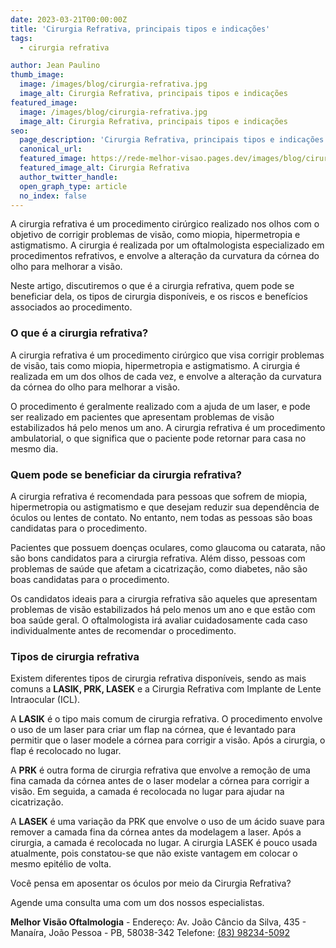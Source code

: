 ```yaml
---
date: 2023-03-21T00:00:00Z
title: 'Cirurgia Refrativa, principais tipos e indicações'
tags:
  - cirurgia refrativa

author: Jean Paulino
thumb_image:
  image: /images/blog/cirurgia-refrativa.jpg
  image_alt: Cirurgia Refrativa, principais tipos e indicações
featured_image:
  image: /images/blog/cirurgia-refrativa.jpg
  image_alt: Cirurgia Refrativa, principais tipos e indicações
seo:
  page_description: 'Cirurgia Refrativa, principais tipos e indicações'
  canonical_url:
  featured_image: https://rede-melhor-visao.pages.dev/images/blog/cirurgia-refrativa.jpg
  featured_image_alt: Cirurgia Refrativa
  author_twitter_handle:
  open_graph_type: article
  no_index: false
---
```


A cirurgia refrativa é um procedimento cirúrgico realizado nos olhos com o
objetivo de corrigir problemas de visão, como miopia, hipermetropia e
astigmatismo. A cirurgia é realizada por um oftalmologista especializado em
procedimentos refrativos, e envolve a alteração da curvatura da córnea do olho
para melhorar a visão.

Neste artigo, discutiremos o que é a cirurgia refrativa, quem pode se beneficiar
dela, os tipos de cirurgia disponíveis, e os riscos e benefícios associados ao
procedimento.

### O que é a cirurgia refrativa?

A cirurgia refrativa é um procedimento cirúrgico que visa corrigir problemas de
visão, tais como miopia, hipermetropia e astigmatismo. A cirurgia é realizada em
um dos olhos de cada vez, e envolve a alteração da curvatura da córnea do olho
para melhorar a visão.

O procedimento é geralmente realizado com a ajuda de um laser, e pode ser
realizado em pacientes que apresentam problemas de visão estabilizados há pelo
menos um ano. A cirurgia refrativa é um procedimento ambulatorial, o que
significa que o paciente pode retornar para casa no mesmo dia.

### Quem pode se beneficiar da cirurgia refrativa?

A cirurgia refrativa é recomendada para pessoas que sofrem de miopia,
hipermetropia ou astigmatismo e que desejam reduzir sua dependência de óculos ou
lentes de contato. No entanto, nem todas as pessoas são boas candidatas para o
procedimento.

Pacientes que possuem doenças oculares, como glaucoma ou catarata, não são bons
candidatos para a cirurgia refrativa. Além disso, pessoas com problemas de saúde
que afetam a cicatrização, como diabetes, não são boas candidatas para o
procedimento.

Os candidatos ideais para a cirurgia refrativa são aqueles que apresentam
problemas de visão estabilizados há pelo menos um ano e que estão com boa saúde
geral. O oftalmologista irá avaliar cuidadosamente cada caso individualmente
antes de recomendar o procedimento.

### Tipos de cirurgia refrativa

Existem diferentes tipos de cirurgia refrativa disponíveis, sendo as mais comuns
a **LASIK, PRK, LASEK** e a Cirurgia Refrativa com Implante de Lente Intraocular
(ICL).

A **LASIK** é o tipo mais comum de cirurgia refrativa. O procedimento envolve o
uso de um laser para criar um flap na córnea, que é levantado para permitir que
o laser modele a córnea para corrigir a visão. Após a cirurgia, o flap é
recolocado no lugar.

A **PRK** é outra forma de cirurgia refrativa que envolve a remoção de uma fina
camada da córnea antes de o laser modelar a córnea para corrigir a visão. Em
seguida, a camada é recolocada no lugar para ajudar na cicatrização.

A **LASEK** é uma variação da PRK que envolve o uso de um ácido suave para
remover a camada fina da córnea antes da modelagem a laser. Após a cirurgia, a
camada é recolocada no lugar. A cirurgia LASEK é pouco usada atualmente, pois
constatou-se que não existe vantagem em colocar o mesmo epitélio de volta.

Você pensa em aposentar os óculos por meio da Cirurgia Refrativa?

Agende uma consulta uma com um dos nossos especialistas.

**Melhor Visão Oftalmologia** - Endereço: Av. João Câncio da Silva, 435 -
Manaíra, João Pessoa - PB, 58038-342 Telefone:
[(83) 98234-5092](https://wa.me/5583982345092?text=Ol%C3%A1%2C%20gostaria%20de%20agendar%20minha%20consulta)
